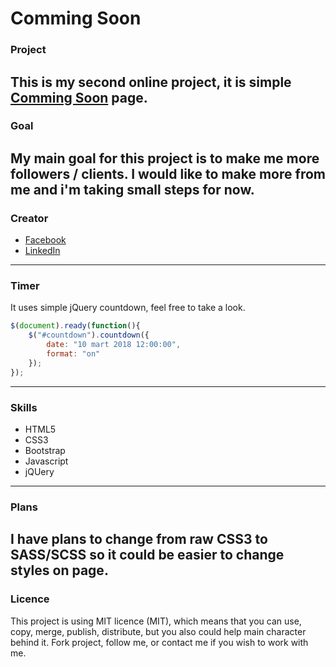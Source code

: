 # Comming Soon
### Project
This is my second online project, it is simple [Comming Soon](http://www.commingsoon.navbarstyles.com/) page.
---
### Goal
My main goal for this project is to make me more followers / clients. I would like to make more from me and i'm taking small steps for now.
---
### Creator
- [Facebook](https://www.facebook.com/stefanblade.omerovic)
- [LinkedIn](https://www.linkedin.com/in/stefan-omerovic-7b9757135/)
---
### Timer
It uses simple jQuery countdown, feel free to take a look. 
```javascript
$(document).ready(function(){
    $("#countdown").countdown({
        date: "10 mart 2018 12:00:00",
        format: "on"
    });
});
```
---
### Skills
* HTML5
* CSS3
* Bootstrap
* Javascript
* jQUery
---
### Plans
I have plans to change from raw CSS3 to SASS/SCSS so it could be easier to change styles on page. 
---
### Licence
This project is using MIT licence (MIT), which means that you can use, copy, merge, publish, distribute, but you also could help main character behind it. Fork project, follow me, or contact me if you wish to work with me.
